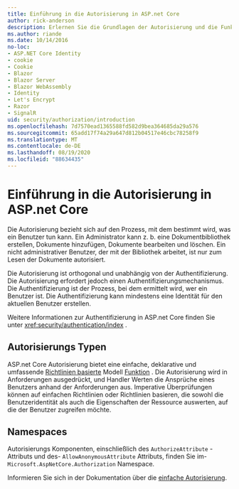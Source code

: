 ```yaml
---
title: Einführung in die Autorisierung in ASP.net Core
author: rick-anderson
description: Erlernen Sie die Grundlagen der Autorisierung und die Funktionsweise der Autorisierung in ASP.net Core apps.
ms.author: riande
ms.date: 10/14/2016
no-loc:
- ASP.NET Core Identity
- cookie
- Cookie
- Blazor
- Blazor Server
- Blazor WebAssembly
- Identity
- Let's Encrypt
- Razor
- SignalR
uid: security/authorization/introduction
ms.openlocfilehash: 7d7570ead1365588fd582d9bea364685da29a576
ms.sourcegitcommit: 65add17f74a29a647d812b04517e46cbc78258f9
ms.translationtype: MT
ms.contentlocale: de-DE
ms.lasthandoff: 08/19/2020
ms.locfileid: "88634435"
---
```

# <a name="introduction-to-authorization-in-aspnet-core"></a>Einführung in die Autorisierung in ASP.net Core

<a name="security-authorization-introduction"></a>

Die Autorisierung bezieht sich auf den Prozess, mit dem bestimmt wird, was ein Benutzer tun kann. Ein Administrator kann z. b. eine Dokumentbibliothek erstellen, Dokumente hinzufügen, Dokumente bearbeiten und löschen. Ein nicht administrativer Benutzer, der mit der Bibliothek arbeitet, ist nur zum Lesen der Dokumente autorisiert.

Die Autorisierung ist orthogonal und unabhängig von der Authentifizierung. Die Autorisierung erfordert jedoch einen Authentifizierungsmechanismus. Die Authentifizierung ist der Prozess, bei dem ermittelt wird, wer ein Benutzer ist. Die Authentifizierung kann mindestens eine Identität für den aktuellen Benutzer erstellen.

Weitere Informationen zur Authentifizierung in ASP.net Core finden Sie unter <xref:security/authentication/index> .

## <a name="authorization-types"></a>Autorisierungs Typen

ASP.net Core Autorisierung bietet eine einfache, deklarative und umfassende [Richtlinien basierte](xref:security/authorization/policies) Modell [Funktion](xref:security/authorization/roles) . Die Autorisierung wird in Anforderungen ausgedrückt, und Handler Werten die Ansprüche eines Benutzers anhand der Anforderungen aus. Imperative Überprüfungen können auf einfachen Richtlinien oder Richtlinien basieren, die sowohl die Benutzeridentität als auch die Eigenschaften der Ressource auswerten, auf die der Benutzer zugreifen möchte.

## <a name="namespaces"></a>Namespaces

Autorisierungs Komponenten, einschließlich des `AuthorizeAttribute` -Attributs und des- `AllowAnonymousAttribute` Attributs, finden Sie im- `Microsoft.AspNetCore.Authorization` Namespace.

Informieren Sie sich in der Dokumentation über die [einfache Autorisierung](xref:security/authorization/simple).
